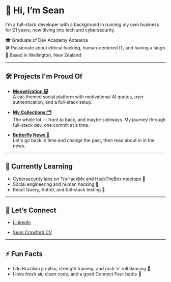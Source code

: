 # 👋 Hi, I’m Sean

I'm a full-stack developer with a background in running my own business for 21 years, now diving into tech and cybersecurity.

🎓 Graduate of Dev Academy Aotearoa  
🛠️ Passionate about ethical hacking, human-centered IT, and having a laugh  
🌿 Based in Wellington, New Zealand

---

## 🛠️ Projects I'm Proud Of

- [**Meowtivation 😺**](https://github.com/sean-crawfordx/meowtivation)  
  A cat-themed social platform with motivational AI quotes, user authentication, and a full-stack setup.

- [**My Collections 🗂️**](https://github.com/sean-crawfordx/my-fullstack-collection)  
  The whole lot — front to back, and maybe sideways. My journey through full-stack dev, one commit at a time.


- [**Butterfly News 🦋**](https://github.com/sean-crawfordx/butterfly-news)  
  Let's go back in time and change the past, then read about in in the news.

---

## 🌱 Currently Learning

- Cybersecurity labs on TryHackMe and HackTheBox meetups 🔐  
- Social engineering and human hacking 🧠  
- React Query, Auth0, and full-stack testing 🧪  

---

## 💬 Let’s Connect

- [LinkedIn](https://www.linkedin.com/in/1seancrawford/)  

- [Sean Crawford CV](https://drive.google.com/file/d/1kQXeya4sYygrkMbcEiBR-6UVsJHq_3Z-/view?usp=sharing)

---

## ⚡ Fun Facts

- I do Brazilian jiu-jitsu, strength training, and rock ’n’ roll dancing 🕺  
- I love fresh air, clean code, and a good Connect Four battle 🎯
